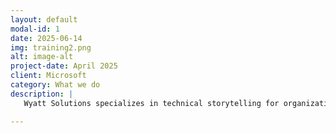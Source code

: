 ```yaml
---
layout: default
modal-id: 1
date: 2025-06-14
img: training2.png
alt: image-alt
project-date: April 2025
client: Microsoft
category: What we do
description: |
   Wyatt Solutions specializes in technical storytelling for organizations tackling complex challenges. We create both written and video case studies using experts, as well as technical documentation, to help you communicate the problem you're solving and results clearly and effectively.

---
```

